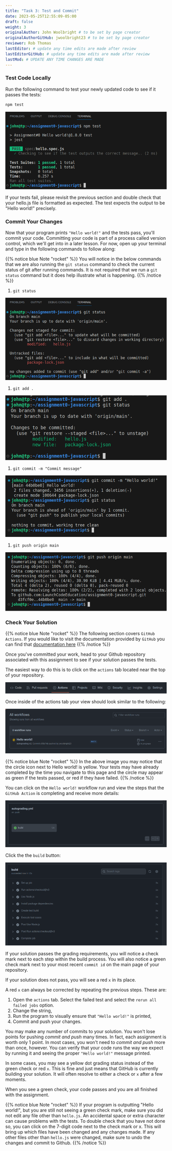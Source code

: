 ```yaml
---
title: "Task 3: Test and Commit"
date: 2023-05-25T12:55:09-05:00
draft: false
weight: 3
originalAuthor: John Woolbright # to be set by page creator
originalAuthorGitHub: jwoolbright23 # to be set by page creator
reviewer: Rob Thomas
lastEditor: # update any time edits are made after review
lastEditorGitHub: # update any time edits are made after review
lastMod: # UPDATE ANY TIME CHANGES ARE MADE
---
```


### Test Code Locally

Run the following command to test your newly updated code to see if it passes the tests:

```bash
npm test
```

![Image of terminal window after running the npm test command](pictures/npm-test.png?classes=border)

If your tests fail, please revisit the previous section and double check that your hello.js file is formatted as expected. The test expects the output to be "Hello world!" precisely.

### Commit Your Changes

Now that your program prints `"Hello world!"` and the tests pass, you'll commit your code. Committing your code is part of a process called version control, which we'll get into in a later lesson. For now, open up your terminal and type in the following commands to follow along:

{{% notice blue Note "rocket" %}}
You will notice in the below commands that we are also running the `git status` command to check the current status of git after running commands. It is not required that we run a `git status` command but it does help illustrate what is happening.
{{% /notice %}}

1. `git status`

![Image of terminal window after running the git status command](pictures/git-status.png?classes=border)

1. `git add .`

![Image of terminal window after running the git add . command](pictures/git-add.png?classes=border)

1. `git commit -m "Commit message"`

![Image of terminal window after running the git commit command with "Hello World as commit message](pictures/git-commit.png?classes=border)

1. `git push origin main`

![Image of terminal window after running the git push command](pictures/git-push.png?classes=border)

### Check Your Solution

{{% notice blue Note "rocket" %}}
The following section covers `GitHub Actions`. If you would like to visit the documentation provided by `GitHub` you can find that [documentation here](https://docs.github.com/en/actions)
{{% /notice %}}

Once you've committed your work, head to your Github repository associated with this assignment to see if your solution passes the tests.

The easiest way to do this is to click on the `actions` tab located near the top of your repository.

![Image of github options within main repository page containing the actions tab](pictures/github-menu-options.png?classes=border)

Once inside of the actions tab your view should look similar to the following:

![Image of github actions view within github repository](pictures/actions-view.png?classes=border)

{{% notice blue Note "rocket" %}}
In the above image you may notice that the circle icon next to Hello world! is yellow. Your tests may have already completed by the time you navigate to this page and the circle may appear as green if the tests passed, or red if they have failed.
{{% /notice %}}

You can click on the `Hello world!` workflow run and view the steps that the `GitHub Action` is completing and receive more details:

![View after selecting the specific Hello world! workflow run within GitHub Actions](pictures/autograding-yml-view.png?classes=border)

Click the the `build` button:

![View of the actual GitHub actions build steps](pictures/build.png?classes=border)

If your solution passes the grading requirements, you will notice a check mark next to each step within the build process. You will also notice a green check mark next to your most recent `commit id` on the main page of your repository.

If your solution does not pass, you will see a red `x` in its place.

A red `x` can always be corrected by repeating the previous steps. These are:

1. Open the `actions` tab. Select the failed test and select the `rerun all failed jobs` option.
1. Change the string,
1. Run the program to visually ensure that `"Hello world!"` is printed,
1. Commit and push your changes.

You may make any number of commits to your solution. You won't lose points for pushing *commit and push* many times. In fact, each assignment is worth only 1 point. In most cases, you won't need to *commit and push* more than once, however. You can verify that your code runs the way we expect by running it and seeing the proper `"Hello world!"` message printed.

In some cases, you may see a yellow dot grading status instead of the green check or red `x`. This is fine and just means that GitHub is currently building your solution. It will often resolve to either a check or `x` after a few moments.

When you see a green check, your code passes and you are all finished with the assignment.

{{% notice blue Note "rocket" %}}
If your program is outputting "Hello world!", but you are still not seeing a green check mark, make sure you did not edit any file other than `hello.js`. An accidental space or extra character can cause problems with the tests. To double check that you have not done so, you can click on the 7-digit code next to the check mark or x. This will bring up which files have been changed and any changes made. If any other files other than `hello.js` were changed, make sure to undo the changes and commit to Github.
{{% /notice %}}
